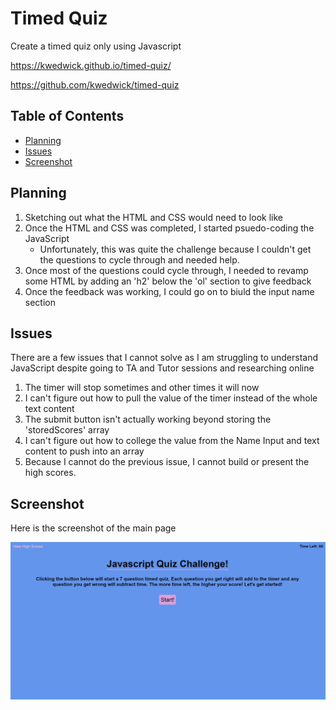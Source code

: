 # Timed Quiz

Create a timed quiz only using Javascript

https://kwedwick.github.io/timed-quiz/

https://github.com/kwedwick/timed-quiz

## Table of Contents

- [Planning](#planning)
- [Issues](#issues)
- [Screenshot](#screenshot)

## Planning

1. Sketching out what the HTML and CSS would need to look like
2. Once the HTML and CSS was completed, I started psuedo-coding the JavaScript
    - Unfortunately, this was quite the challenge because I couldn't get the questions to cycle through and needed help. 
3. Once most of the questions could cycle through, I needed to revamp some HTML by adding an 'h2' below the 'ol' section to give feedback
4. Once the feedback was working, I could go on to biuld the input name section


## Issues

There are a few issues that I cannot solve as I am struggling to understand JavaScript despite going to TA and Tutor sessions and researching online

1. The timer will stop sometimes and other times it will now
2. I can't figure out how to pull the value of the timer instead of the whole text content
3. The submit button isn't actually working beyond storing the 'storedScores' array
4. I can't figure out how to college the value from the Name Input and text content to push into an array 
5. Because I cannot do the previous issue, I cannot build or present the high scores. 

## Screenshot

Here is the screenshot of the main page

![Image of completed webpage](./assets/final-screenshot.jpg)
